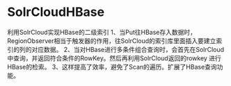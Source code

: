 # SolrCloudHBase
利用SolrCloud实现HBase的二级索引
1、当Put往HBase存入数据时，RegionObserver相当于触发器的作用，往SolrCloud的索引库里面插入要建立索引的列的对应数据。
2、当对HBase进行多条件组合查询时，会首先在SolrCloud中查询，并返回符合条件的RowKey。然后再利用SolrCloud返回的rowkey
进行HBase的检索。
3、这样提高了效率，避免了Scan的遍历。扩展了HBase查询功能。
